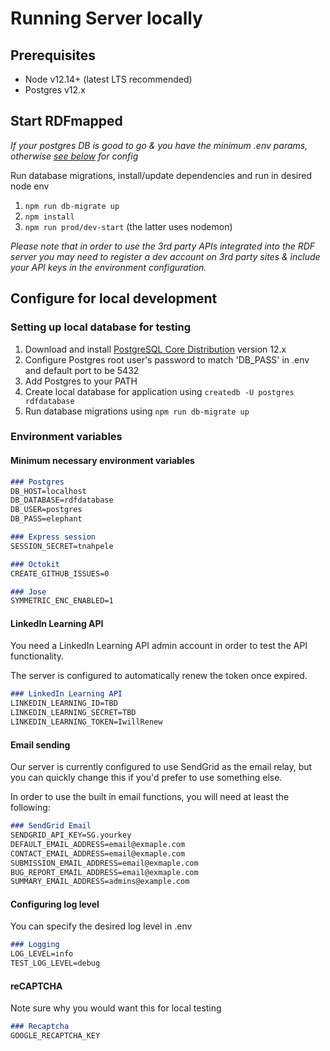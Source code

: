 # Running Server locally

## Prerequisites

- Node v12.14+ (latest LTS recommended)
- Postgres v12.x

## Start RDFmapped

_If your postgres DB is good to go & you have the minimum .env params, otherwise [see below](../blob/master/server/README.md#configure-for-local-development "Configuring for local dev") for config_

Run database migrations, install/update dependencies and run in desired node env

1.  `npm run db-migrate up`
2.  `npm install`
3.  `npm run prod/dev-start` (the latter uses nodemon)

_Please note that in order to use the 3rd party APIs integrated into the RDF server you may need to register a dev account on 3rd party sites & include your API keys in the environment configuration._

## Configure for local development

### Setting up local database for testing
1.  Download and install [PostgreSQL Core Distribution](https://www.postgresql.org/download "PSQL Download") version 12.x
2.  Configure Postgres root user's password to match 'DB_PASS' in .env and default port to be 5432
3.  Add Postgres to your PATH
4.  Create local database for application using `createdb -U postgres rdfdatabase`
5.  Run database migrations using `npm run db-migrate up`

### Environment variables

#### Minimum necessary environment variables

``` markdown
### Postgres
DB_HOST=localhost
DB_DATABASE=rdfdatabase
DB_USER=postgres
DB_PASS=elephant

### Express session
SESSION_SECRET=tnahpele

### Octokit
CREATE_GITHUB_ISSUES=0

### Jose
SYMMETRIC_ENC_ENABLED=1
```

#### LinkedIn Learning API
You need a LinkedIn Learning API admin account in order to test the API functionality.

The server is configured to automatically renew the token once expired.

``` markdown
### LinkedIn Learning API
LINKEDIN_LEARNING_ID=TBD
LINKEDIN_LEARNING_SECRET=TBD
LINKEDIN_LEARNING_TOKEN=IwillRenew
```

#### Email sending
Our server is currently configured to use SendGrid as the email relay, but you can quickly change this if you'd prefer to use something else.

In order to use the built in email functions, you will need at least the following:

``` markdown
### SendGrid Email
SENDGRID_API_KEY=SG.yourkey
DEFAULT_EMAIL_ADDRESS=email@exmaple.com
CONTACT_EMAIL_ADDRESS=email@exmaple.com
SUBMISSION_EMAIL_ADDRESS=email@exmaple.com
BUG_REPORT_EMAIL_ADDRESS=email@exmaple.com
SUMMARY_EMAIL_ADDRESS=admins@example.com
```

#### Configuring log level
You can specify the desired log level in .env

``` markdown
### Logging
LOG_LEVEL=info
TEST_LOG_LEVEL=debug
```

#### reCAPTCHA

Note sure why you would want this for local testing

``` markdown
### Recaptcha
GOOGLE_RECAPTCHA_KEY
```
